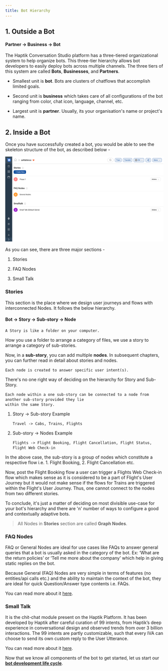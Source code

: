 ```yaml
---
title: Bot Hierarchy
---
```


## 1. Outside a Bot 

#### Partner -> Business -> Bot

The Haptik Conversation Studio platform has a three-tiered organizational system to help organize bots. This three-tier hierarchy allows bot developers to easily deploy bots across multiple channels. The three tiers of this system are called **Bots**, **Businesses**, and **Partners**.

- Smallest unit is **bot**. Bots are clusters of chatflows that accomplish limited goals.

- Second unit is **business** which takes care of all configurations of the bot ranging from color, chat icon, language, channel, etc.

- Largest unit is **partner**. Usually, its your organisation's name or project's name.

## 2. Inside a Bot 

Once you have successfully created a bot, you would be able to see the skeleton structure of the bot, as described below -

![bot_skeleton](/assets/BH1.png)

As you can see, there are three major sections -

1. Stories

2. FAQ Nodes

3. Small Talk

### Stories

This section is the place where we design user journeys and flows with interconnected Nodes. It follows the below hierarchy.

#### Bot -> Story -> Sub-story -> Node

    A Story is like a folder on your computer. 

How you use a folder to arrange a category of files, we use a story to arrange a category of sub-stories. 

Now, in a **sub-story**, you can add multiple **nodes**. In subsequent chapters, you can further read in detail about stories and nodes.

    Each node is created to answer specific user intent(s). 

There's no one right way of deciding on the hierarchy for Story and Sub-Story. 

    Each node within a one sub-story can be connected to a node from another sub-story provided they lie 
    within the same Story.

1. Story -> Sub-story Example

       Travel -> Cabs, Trains, Flights

2. Sub-story -> Nodes Example

       Flights -> Flight Booking, Flight Cancellation, Flight Status, Flight Web Check-in

In the above case, the sub-story is a group of nodes which constitute a respective flow i.e. 1. Flight Booking, 2. Flight Cancellation etc.

Now, post the Flight Booking flow a user can trigger a Flights Web Check-in flow which makes sense as it is considered to be a part of Flight's User Journey but it would not make sense if the flows for Trains are triggered within the Flight's User Journey. Thus, one cannot connect to the nodes from two different stories.

To conclude, it's just a matter of deciding on most divisible use-case for your bot's hierarchy and there are 'n' number of ways to configure a good and contextually adaptive bots.

> All Nodes in **Stories** section are called **Graph Nodes**.

### FAQ Nodes

FAQ or General Nodes are ideal for use cases like FAQs to answer general queries that a bot is usually asked in the category of the bot. Ex: ‘What are the return policies’ or ‘Tell me more about the company’ which help in giving static replies on the bot.

Because General (FAQ) Nodes are very simple in terms of features (no entities/api calls etc.) and the ability to maintain the context of the bot, they are ideal for quick Question/Answer type contents i.e. FAQs.

You can read more about it [here](https://docs.haptik.ai/bot-builder/basic/general-nodes).

### Small Talk

It is the chit-chat module present on the Haptik Platform. It has been developed by Haptik after careful curation of 99 intents, from Haptik’s deep experience in conversational design and observed trends from over 3 billion interactions. The 99 intents are partly customizable, such that every IVA can choose to send its own custom reply to the User Utterance.

You can read more about it [here](https://docs.haptik.ai/bot-builder/basic/smalltalk).

Now that we know all components of the bot to get started, let us start our [**bot development life cycle**](https://docs.haptik.ai/bot-builder/advanced/development-guidelines).

